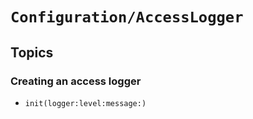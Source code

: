 # ``Configuration/AccessLogger``

## Topics

### Creating an access logger

- ``init(logger:level:message:)``
